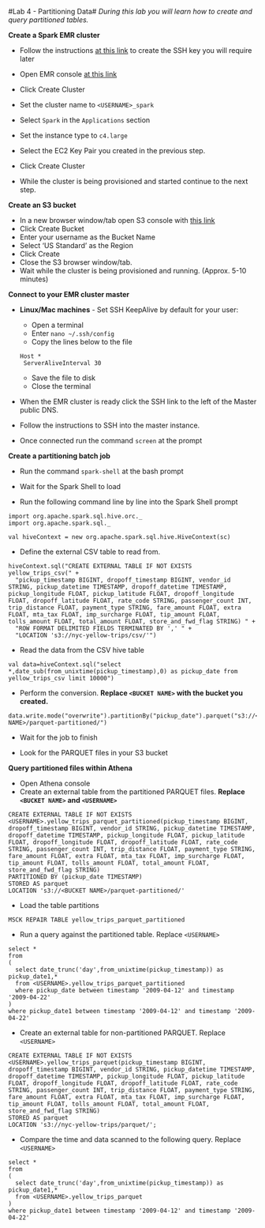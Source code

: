#Lab 4 - Partitioning Data#
*During this lab you will learn how to create and query partitioned tables.*

**Create a Spark EMR cluster**
- Follow the instructions [at this link](http://docs.aws.amazon.com/emr/latest/ManagementGuide/emr-plan-access-ssh.html) to create the SSH key you will require later

- Open EMR console [at this link](https://console.aws.amazon.com/elasticmapreduce/home?region=us-east-1)
- Click Create Cluster
- Set the cluster name to `<USERNAME>_spark`
- Select `Spark` in the `Applications` section
- Set the instance type to `c4.large`
- Select the EC2 Key Pair you created in the previous step.
- Click Create Cluster
- While the cluster is being provisioned and started continue to the next step.

**Create an S3 bucket**
- In a new browser window/tab open S3 console with [this link](https://console.aws.amazon.com/s3/home?region=us-east-1)
- Click Create Bucket
- Enter your username as the Bucket Name
- Select ‘US Standard’ as the Region
- Click Create
- Close the S3 browser window/tab.
- Wait while the cluster is being provisioned and running. (Approx. 5-10 minutes)

**Connect to your EMR cluster master**

- **Linux/Mac machines** - Set SSH KeepAlive by default for your user:
    - Open a terminal
    - Enter `nano ~/.ssh/config`
    - Copy the lines below to the file
     ```
     Host *
      ServerAliveInterval 30
     ```
    - Save the file to disk
    - Close the terminal

- When the EMR cluster is ready click the SSH link to the left of the Master public DNS.

- Follow the instructions to SSH into the master instance.

- Once connected run the command `screen` at the prompt

**Create a partitioning batch job**

- Run the command `spark-shell` at the bash prompt

- Wait for the Spark Shell to load

- Run the following command line by line into the Spark Shell prompt

```
import org.apache.spark.sql.hive.orc._
import org.apache.spark.sql._

val hiveContext = new org.apache.spark.sql.hive.HiveContext(sc)
```

- Define the external CSV table to read from.
```
hiveContext.sql("CREATE EXTERNAL TABLE IF NOT EXISTS yellow_trips_csv(" +
  "pickup_timestamp BIGINT, dropoff_timestamp BIGINT, vendor_id STRING, pickup_datetime TIMESTAMP, dropoff_datetime TIMESTAMP, pickup_longitude FLOAT, pickup_latitude FLOAT, dropoff_longitude FLOAT, dropoff_latitude FLOAT, rate_code STRING, passenger_count INT, trip_distance FLOAT, payment_type STRING, fare_amount FLOAT, extra FLOAT, mta_tax FLOAT, imp_surcharge FLOAT, tip_amount FLOAT, tolls_amount FLOAT, total_amount FLOAT, store_and_fwd_flag STRING) " +
  "ROW FORMAT DELIMITED FIELDS TERMINATED BY ',' " +
  "LOCATION 's3://nyc-yellow-trips/csv/'")
```

- Read the data from the CSV hive table
```
val data=hiveContext.sql("select *,date_sub(from_unixtime(pickup_timestamp),0) as pickup_date from yellow_trips_csv limit 10000")
```

- Perform the conversion. **Replace `<BUCKET NAME>` with the bucket you created.**
``` 
data.write.mode("overwrite").partitionBy("pickup_date").parquet("s3://<BUCKET NAME>/parquet-partitioned/")
```

- Wait for the job to finish

- Look for the PARQUET files in your S3 bucket 

**Query partitioned files within Athena**

- Open Athena console
- Create an external table from the partitioned PARQUET files. **Replace `<BUCKET NAME>` and `<USERNAME>`**
```
CREATE EXTERNAL TABLE IF NOT EXISTS <USERNAME>.yellow_trips_parquet_partitioned(pickup_timestamp BIGINT, dropoff_timestamp BIGINT, vendor_id STRING, pickup_datetime TIMESTAMP, dropoff_datetime TIMESTAMP, pickup_longitude FLOAT, pickup_latitude FLOAT, dropoff_longitude FLOAT, dropoff_latitude FLOAT, rate_code STRING, passenger_count INT, trip_distance FLOAT, payment_type STRING, fare_amount FLOAT, extra FLOAT, mta_tax FLOAT, imp_surcharge FLOAT, tip_amount FLOAT, tolls_amount FLOAT, total_amount FLOAT, store_and_fwd_flag STRING)
PARTITIONED BY (pickup_date TIMESTAMP)
STORED AS parquet
LOCATION 's3://<BUCKET NAME>/parquet-partitioned/'
```
- Load the table partitions
```
MSCK REPAIR TABLE yellow_trips_parquet_partitioned
```

- Run a query against the partitioned table. Replace `<USERNAME>`
```
select *
from
(
  select date_trunc('day',from_unixtime(pickup_timestamp)) as pickup_date1,* 
  from <USERNAME>.yellow_trips_parquet_partitioned 
  where pickup_date between timestamp '2009-04-12' and timestamp '2009-04-22'
)
where pickup_date1 between timestamp '2009-04-12' and timestamp '2009-04-22'
```

- Create an external table for non-partitioned PARQUET. Replace `<USERNAME>`
 ```
 CREATE EXTERNAL TABLE IF NOT EXISTS <USERNAME>.yellow_trips_parquet(pickup_timestamp BIGINT, dropoff_timestamp BIGINT, vendor_id STRING, pickup_datetime TIMESTAMP, dropoff_datetime TIMESTAMP, pickup_longitude FLOAT, pickup_latitude FLOAT, dropoff_longitude FLOAT, dropoff_latitude FLOAT, rate_code STRING, passenger_count INT, trip_distance FLOAT, payment_type STRING, fare_amount FLOAT, extra FLOAT, mta_tax FLOAT, imp_surcharge FLOAT, tip_amount FLOAT, tolls_amount FLOAT, total_amount FLOAT, store_and_fwd_flag STRING)
 STORED AS parquet
 LOCATION 's3://nyc-yellow-trips/parquet/';
 ```

- Compare the time and data scanned to the following query. Replace `<USERNAME>`
```
select *
from
(
  select date_trunc('day',from_unixtime(pickup_timestamp)) as pickup_date1,* 
  from <USERNAME>.yellow_trips_parquet
)
where pickup_date1 between timestamp '2009-04-12' and timestamp '2009-04-22'
```
